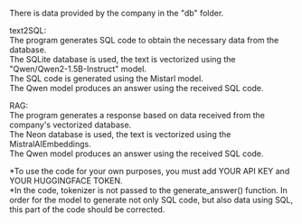 There is data provided by the company in the "db" folder.<br>

text2SQL:<br>
The program generates SQL code to obtain the necessary data from the database.<br>
The SQLite database is used, the text is vectorized using the "Qwen/Qwen2-1.5B-Instruct" model.<br>
The SQL code is generated using the Mistarl model.<br>
The Qwen model produces an answer using the received SQL code.<br>

RAG:<br>
The program generates a response based on data received from the company's vectorized database.<br>
The Neon database is used, the text is vectorized using the MistralAIEmbeddings.<br>
The Qwen model produces an answer using the received SQL code.<br>

*To use the code for your own purposes, you must add YOUR API KEY and YOUR HUGGINGFACE TOKEN.<br>
*In the code, tokenizer is not passed to the generate_answer() function. In order for the model to generate not only SQL code, but also data using SQL, this part of the code should be corrected.
